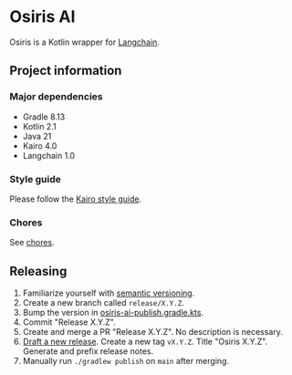 # Osiris AI

Osiris is a Kotlin wrapper for [Langchain](https://github.com/langchain4j/langchain4j).

## Project information

### Major dependencies

- Gradle 8.13
- Kotlin 2.1
- Java 21
- Kairo 4.0
- Langchain 1.0

### Style guide

Please follow the [Kairo style guide](https://github.com/hudson155/kairo/blob/main/docs/style-guide.md).

### Chores

See [chores](./docs/chores.md).

## Releasing

1. Familiarize yourself with [semantic versioning](https://semver.org/).
2. Create a new branch called `release/X.Y.Z`.
3. Bump the version in [osiris-ai-publish.gradle.kts](./buildSrc/src/main/kotlin/osiris-ai-publish.gradle.kts).
4. Commit "Release X.Y.Z".
5. Create and merge a PR "Release X.Y.Z". No description is necessary.
6. [Draft a new release](https://github.com/hudson155/osiris-ai/releases/new).
   Create a new tag `vX.Y.Z`.
   Title "Osiris X.Y.Z".
   Generate and prefix release notes.
7. Manually run `./gradlew publish` on `main` after merging.
